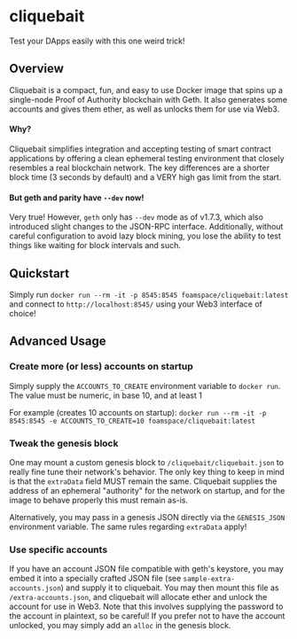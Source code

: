 # cliquebait
Test your DApps easily with this one weird trick!

## Overview
Cliquebait is a compact, fun, and easy to use Docker image that spins up a single-node Proof of Authority blockchain with Geth. It also generates some accounts and gives them ether, as well as unlocks them for use via Web3.

#### Why?
Cliquebait simplifies integration and accepting testing of smart contract applications by offering a clean ephemeral testing environment that closely resembles a real blockchain network. The key differences are a shorter block time (3 seconds by default) and a VERY high gas limit from the start.

#### But geth and parity have `--dev` now!
Very true! However, `geth` only has `--dev` mode as of v1.7.3, which also introduced slight changes to the JSON-RPC interface. Additionally, without careful configuration to avoid lazy block mining, you lose the ability to test things like waiting for block intervals and such.

## Quickstart
Simply run `docker run --rm -it -p 8545:8545 foamspace/cliquebait:latest` and connect to `http://localhost:8545/` using your Web3 interface of choice!


## Advanced Usage

### Create more (or less) accounts on startup
Simply supply the `ACCOUNTS_TO_CREATE` environment variable to `docker run`. The value must be numeric, in base 10, and at least 1

For example (creates 10 accounts on startup): `docker run --rm -it -p 8545:8545 -e ACCOUNTS_TO_CREATE=10 foamspace/cliquebait:latest`

### Tweak the genesis block
One may mount a custom genesis block to `/cliquebait/cliquebait.json` to really fine tune their network's behavior. The only key thing to keep in mind is that the `extraData` field MUST remain the same. Cliquebait supplies the address of an ephemeral "authority" for the network on startup, and for the image to behave properly this must remain as-is.

Alternatively, you may pass in a genesis JSON directly via the `GENESIS_JSON` environment variable. The same rules regarding `extraData` apply!

### Use specific accounts
If you have an account JSON file compatible with geth's keystore, you may embed it into a specially crafted JSON file (see `sample-extra-accounts.json`) and supply it to cliquebait. You may then mount this file as `/extra-accounts.json`, and cliquebait will allocate ether and unlock the account for use in Web3. Note that this involves supplying the password to the account in plaintext, so be careful! If you prefer not to have the account unlocked, you may simply add an `alloc` in the genesis block.
